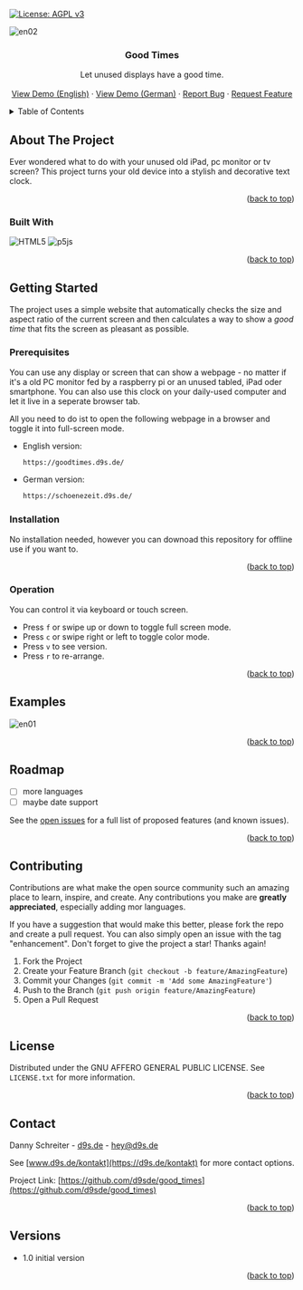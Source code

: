 <!-- Improved compatibility of back to top link: See: https://github.com/othneildrew/Best-README-Template/pull/73 -->
<a id="readme-top"></a>
<!--
*** Thanks for checking out the Best-README-Template. If you have a suggestion
*** that would make this better, please fork the repo and create a pull request
*** or simply open an issue with the tag "enhancement".
*** Don't forget to give the project a star!
*** Thanks again! Now go create something AMAZING! :D
-->



<!-- PROJECT SHIELDS -->
<!--
*** I'm using markdown "reference style" links for readability.
*** Reference links are enclosed in brackets [ ] instead of parentheses ( ).
*** See the bottom of this document for the declaration of the reference variables
*** for contributors-url, forks-url, etc. This is an optional, concise syntax you may use.
*** https://www.markdownguide.org/basic-syntax/#reference-style-links
-->

[![License: AGPL v3](https://img.shields.io/badge/License-AGPL_v3-blue.svg)](https://www.gnu.org/licenses/agpl-3.0)



<!-- PROJECT LOGO -->
![en02](https://github.com/user-attachments/assets/c1b66283-1441-489a-b6e0-5d4269c7221f)


<div align="center">
<h3 align="center">Good Times</h3>

  <p align="center">
    Let unused displays have a good time.
    <br />
    <br />
    <a href="https://goodtimes.d9s.de/" target="_blank">View Demo (English)</a>
    ·
    <a href="https://schoenezeit.d9s.de/" target="_blank">View Demo (German)</a>
    ·    
    <a href="https://github.com/d9sde/good_times/issues/new?labels=bug&template=bug-report---.md">Report Bug</a>
    ·
    <a href="https://github.com/d9sde/good_times/issues/new?labels=enhancement&template=feature-request---.md">Request Feature</a>
  </p>
</div>



<!-- TABLE OF CONTENTS -->
<details>
  <summary>Table of Contents</summary>
  <ol>
    <li>
      <a href="#about-the-project">About The Project</a>
      <ul>
        <li><a href="#built-with">Built With</a></li>
      </ul>
    </li>
    <li>
      <a href="#getting-started">Getting Started</a>
      <ul>
        <li><a href="#prerequisites">Prerequisites</a></li>
        <li><a href="#installation">Installation</a></li>
        <li><a href="#operation">Operation</a></li>
      </ul>
    </li>
    <li><a href="#examples">Examples</a></li>
    <li><a href="#roadmap">Roadmap</a></li>
    <li><a href="#contributing">Contributing</a></li>
    <li><a href="#license">License</a></li>
    <li><a href="#contact">Contact</a></li>
    <li><a href="#versions">Versions</a></li>
  </ol>
</details>



<!-- ABOUT THE PROJECT -->
## About The Project

Ever wondered what to do with your unused old iPad, pc monitor or tv screen? This project turns your old device into a stylish and decorative text clock.

<p align="right">(<a href="#readme-top">back to top</a>)</p>



### Built With

![HTML5](https://img.shields.io/badge/html5-%23E34F26.svg?style=for-the-badge&logo=html5&logoColor=white)
![p5js](https://img.shields.io/badge/p5.js-ED225D?style=for-the-badge&logo=p5.js&logoColor=FFFFFF)

<p align="right">(<a href="#readme-top">back to top</a>)</p>



<!-- GETTING STARTED -->
## Getting Started

The project uses a simple website that automatically checks the size and aspect ratio of the current screen and then calculates a way to show a *good time* that fits the screen as pleasant as possible.

### Prerequisites

You can use any display or screen that can show a webpage - no matter if it's a old PC monitor fed by a raspberry pi or an unused tabled, iPad oder smartphone. You can also use this clock on your daily-used computer and let it live in a seperate browser tab.

All you need to do ist to open the following webpage in a browser and toggle it into full-screen mode.

* English version:
  ```sh
  https://goodtimes.d9s.de/
  ```

* German version:
  ```sh
  https://schoenezeit.d9s.de/
  ```

### Installation

No installation needed, however you can downoad this repository for offline use if you want to.

<p align="right">(<a href="#readme-top">back to top</a>)</p>


### Operation

You can control it via keyboard or touch screen.

* Press `f` or swipe up or down to toggle full screen mode.
* Press `c` or swipe right or left to toggle color mode.
* Press `v` to see version.
* Press `r` to re-arrange.

<p align="right">(<a href="#readme-top">back to top</a>)</p>


<!-- USAGE EXAMPLES -->
## Examples

![en01](https://github.com/user-attachments/assets/700e0d6c-f9c4-423e-a8c3-1f1a0c81e2c2)


<p align="right">(<a href="#readme-top">back to top</a>)</p>



<!-- ROADMAP -->
## Roadmap

- [ ] more languages
- [ ] maybe date support

See the [open issues](https://github.com/d9sde/good_times/issues) for a full list of proposed features (and known issues).

<p align="right">(<a href="#readme-top">back to top</a>)</p>



<!-- CONTRIBUTING -->
## Contributing

Contributions are what make the open source community such an amazing place to learn, inspire, and create. Any contributions you make are **greatly appreciated**, especially adding mor languages.

If you have a suggestion that would make this better, please fork the repo and create a pull request. You can also simply open an issue with the tag "enhancement".
Don't forget to give the project a star! Thanks again!

1. Fork the Project
2. Create your Feature Branch (`git checkout -b feature/AmazingFeature`)
3. Commit your Changes (`git commit -m 'Add some AmazingFeature'`)
4. Push to the Branch (`git push origin feature/AmazingFeature`)
5. Open a Pull Request

<p align="right">(<a href="#readme-top">back to top</a>)</p>



<!-- LICENSE -->
## License

Distributed under the GNU AFFERO GENERAL PUBLIC LICENSE. See `LICENSE.txt` for more information.

<p align="right">(<a href="#readme-top">back to top</a>)</p>



<!-- CONTACT -->
## Contact

Danny Schreiter - [d9s.de](https://d9s.de) - hey@d9s.de

See [www.d9s.de/kontakt](https://d9s.de/kontakt) for more contact options.

Project Link: [https://github.com/d9sde/good_times](https://github.com/d9sde/good_times)

<p align="right">(<a href="#readme-top">back to top</a>)</p>


<!-- VERSIONS -->
## Versions

* 1.0 initial version

<p align="right">(<a href="#readme-top">back to top</a>)</p>



<!-- MARKDOWN LINKS & IMAGES -->
<!-- https://www.markdownguide.org/basic-syntax/#reference-style-links -->
[contributors-shield]: https://img.shields.io/github/contributors/d9sde/good_times.svg?style=for-the-badge
[contributors-url]: https://github.com/d9sde/good_times/graphs/contributors
[forks-shield]: https://img.shields.io/github/forks/d9sde/good_times.svg?style=for-the-badge
[forks-url]: https://github.com/d9sde/good_times/network/members
[stars-shield]: https://img.shields.io/github/stars/d9sde/good_times.svg?style=for-the-badge
[stars-url]: https://github.com/d9sde/good_times/stargazers
[issues-shield]: https://img.shields.io/github/issues/d9sde/good_times.svg?style=for-the-badge
[issues-url]: https://github.com/d9sde/good_times/issues
[license-shield]: https://img.shields.io/github/license/d9sde/good_times.svg?style=for-the-badge
[license-url]: https://github.com/d9sde/good_times/blob/master/LICENSE.txt
[linkedin-shield]: https://img.shields.io/badge/-LinkedIn-black.svg?style=for-the-badge&logo=linkedin&colorB=555
[linkedin-url]: https://linkedin.com/in/linkedin_username
[product-screenshot]: images/screenshot.png
[Next.js]: https://img.shields.io/badge/next.js-000000?style=for-the-badge&logo=nextdotjs&logoColor=white
[Next-url]: https://nextjs.org/
[React.js]: https://img.shields.io/badge/React-20232A?style=for-the-badge&logo=react&logoColor=61DAFB
[React-url]: https://reactjs.org/
[Vue.js]: https://img.shields.io/badge/Vue.js-35495E?style=for-the-badge&logo=vuedotjs&logoColor=4FC08D
[Vue-url]: https://vuejs.org/
[Angular.io]: https://img.shields.io/badge/Angular-DD0031?style=for-the-badge&logo=angular&logoColor=white
[Angular-url]: https://angular.io/
[Svelte.dev]: https://img.shields.io/badge/Svelte-4A4A55?style=for-the-badge&logo=svelte&logoColor=FF3E00
[Svelte-url]: https://svelte.dev/
[Laravel.com]: https://img.shields.io/badge/Laravel-FF2D20?style=for-the-badge&logo=laravel&logoColor=white
[Laravel-url]: https://laravel.com
[Bootstrap.com]: https://img.shields.io/badge/Bootstrap-563D7C?style=for-the-badge&logo=bootstrap&logoColor=white
[Bootstrap-url]: https://getbootstrap.com
[JQuery.com]: https://img.shields.io/badge/jQuery-0769AD?style=for-the-badge&logo=jquery&logoColor=white
[JQuery-url]: https://jquery.com 
